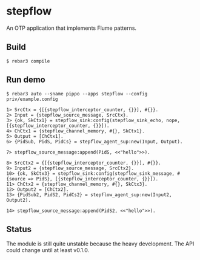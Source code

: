 stepflow
========

An OTP application that implements Flume patterns.

Build
-----

    $ rebar3 compile

Run demo
--------

    $ rebar3 auto --sname pippo --apps stepflow --config priv/example.config

    1> SrcCtx = {[{stepflow_interceptor_counter, {}}], #{}}.
    2> Input = {stepflow_source_message, SrcCtx}.
    3> {ok, SkCtx1} = stepflow_sink:config(stepflow_sink_echo, nope, [{stepflow_interceptor_counter, {}}]).
    4> ChCtx1 = {stepflow_channel_memory, #{}, SkCtx1}.
    5> Output = [ChCtx1].
    6> {PidSub, PidS, PidCs} = stepflow_agent_sup:new(Input, Output).

    7> stepflow_source_message:append(PidS, <<"hello">>).

    8> SrcCtx2 = {[{stepflow_interceptor_counter, {}}], #{}}.
    9> Input2 = {stepflow_source_message, SrcCtx2}.
    10> {ok, SkCtx3} = stepflow_sink:config(stepflow_sink_message, #{source => PidS}, [{stepflow_interceptor_counter, {}}]).
    11> ChCtx2 = {stepflow_channel_memory, #{}, SkCtx3}.
    12> Output2 = [ChCtx2].
    13> {PidSub2, PidS2, PidCs2} = stepflow_agent_sup:new(Input2, Output2).

    14> stepflow_source_message:append(PidS2, <<"hello">>).

Status
------

The module is still quite unstable because the heavy development.
The API could change until at least v0.1.0.
